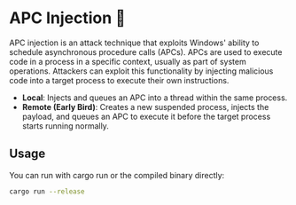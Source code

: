 # APC Injection 🦀

APC injection is an attack technique that exploits Windows' ability to schedule asynchronous procedure calls (APCs). APCs are used to execute code in a process in a specific context, usually as part of system operations. Attackers can exploit this functionality by injecting malicious code into a target process to execute their own instructions.

- **Local**: Injects and queues an APC into a thread within the same process.
- **Remote (Early Bird)**: Creates a new suspended process, injects the payload, and queues an APC to execute it before the target process starts running normally.

## Usage

You can run with cargo run or the compiled binary directly:
```sh
cargo run --release
```